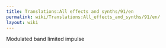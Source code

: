 ```yaml
---
title: Translations:All effects and synths/91/en
permalink: wiki/Translations:All_effects_and_synths/91/en/
layout: wiki
---
```


Modulated band limited impulse
